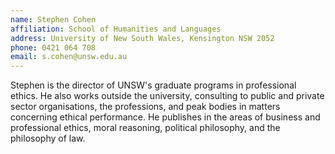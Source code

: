 ```yaml
---
name: Stephen Cohen  
affiliation: School of Humanities and Languages
address: University of New South Wales, Kensington NSW 2052
phone: 0421 064 708
email: s.cohen@unsw.edu.au
---
```


Stephen is the director of UNSW's graduate programs in professional ethics. He also works outside the university, consulting to public and private sector organisations, the professions, and peak bodies in matters concerning ethical performance. He publishes in the areas of business and professional ethics, moral reasoning, political philosophy, and the philosophy of law.
